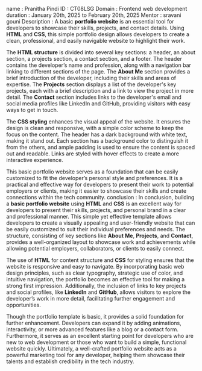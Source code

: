 name : Pranitha Pindi
ID : CT08LSG
Domain : Frontend web development
duration : January 20th, 2025 to February 20th, 2025
Mentor : sravani gouni
Description : A basic **portfolio website** is an essential tool for developers to showcase their skills, projects, and contact details. Using **HTML** and **CSS**, this simple portfolio design allows developers to create a clean, professional, and easily navigable website to highlight their work.

The **HTML structure** is divided into several key sections: a header, an about section, a projects section, a contact section, and a footer. The header contains the developer’s name and profession, along with a navigation bar linking to different sections of the page. The **About Me** section provides a brief introduction of the developer, including their skills and areas of expertise. The **Projects** section displays a list of the developer's key projects, each with a brief description and a link to view the project in more detail. The **Contact** section includes links to the developer's email and social media profiles like LinkedIn and GitHub, providing visitors with easy ways to get in touch.

The **CSS styling** enhances the visual appeal of the website. It ensures the design is clean and responsive, with a simple color scheme to keep the focus on the content. The header has a dark background with white text, making it stand out. Each section has a background color to distinguish it from the others, and ample padding is used to ensure the content is spaced out and readable. Links are styled with hover effects to create a more interactive experience.

This basic portfolio website serves as a foundation that can be easily customized to fit the developer’s personal style and preferences. It is a practical and effective way for developers to present their work to potential employers or clients, making it easier to showcase their skills and create connections within the tech community.
conclusion : In conclusion, building a **basic portfolio website** using **HTML** and **CSS** is an excellent way for developers to present their skills, projects, and personal brand in a clear and professional manner. This simple yet effective template allows developers to create a visually appealing and user-friendly website that can be easily customized to suit their individual preferences and needs. The structure, consisting of key sections like **About Me**, **Projects**, and **Contact**, provides a well-organized layout to showcase work and achievements while allowing potential employers, collaborators, or clients to easily connect.

The use of **HTML** for content structure and **CSS** for styling ensures that the website is responsive and easy to navigate. By incorporating basic web design principles, such as clear typography, strategic use of color, and intuitive navigation, the portfolio becomes an effective tool for making a strong first impression. Additionally, the inclusion of links to key projects and social profiles, like **LinkedIn** and **GitHub**, allows visitors to explore the developer’s work in more detail, facilitating further engagement and opportunities.

Though the portfolio template is basic, it provides a solid foundation for further enhancement. Developers can expand it by adding animations, interactivity, or more advanced features like a blog or a contact form. Furthermore, it serves as an excellent starting point for developers who are new to web development or those who want to build a simple, functional website quickly. Ultimately, a well-crafted portfolio website acts as a powerful marketing tool for any developer, helping them showcase their talents and establish credibility in the tech industry.
